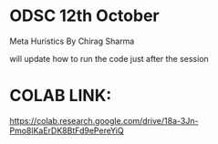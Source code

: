 # ODSC 12th October
   Meta Huristics By Chirag Sharma

will update how to run the code just after the session 
 # COLAB LINK:
 https://colab.research.google.com/drive/18a-3Jn-Pmo8lKaErDK8BtFd9ePereYiQ
